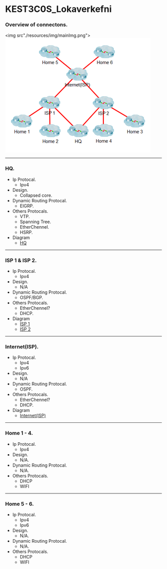 # KEST3C0S_Lokaverkefni


### Overview of connectons.
<img src"./resources/img/mainImg.png"> 
![alt text](./resources/img/mainImg.png "Logo Title Text 1")

---

### HQ.
* Ip Protocal.
    * Ipv4
* Design.
    * Collapsed core.
* Dynamic Routing Protocal.
    * EIGRP.
* Others Protocals.
    * VTP.
    * Spanning Tree.
    * EtherChennel.
    * HSRP.
* Diagram
    * [HQ]()
    
---

### ISP 1 & ISP 2.
* Ip Protocal.
    * Ipv4
* Design.
    * N/A
* Dynamic Routing Protocal.
    * OSPF/BGP.
* Others Protocals.
    * EtherChennel?
    * DHCP.
* Diagram
    * [ISP 1]()
    * [ISP 2]()

---

### Internet(ISP).
* Ip Protocal.
    * Ipv4
    * Ipv6
* Design.
    * N/A
* Dynamic Routing Protocal.
    * OSPF.
* Others Protocals.
    * EtherChennel?
    * DHCP.
* Diagram
    * [Internet(ISP)]()
    
---

### Home 1 - 4.
* Ip Protocal.
    * Ipv4
* Design.
    * N/A.
* Dynamic Routing Protocal.
    * N/A.
* Others Protocals.
    * DHCP
    * WIFI
---

### Home 5 - 6.
* Ip Protocal.
    * Ipv4
    * Ipv6
* Design.
    * N/A.
* Dynamic Routing Protocal.
    * N/A.
* Others Protocals.
    * DHCP
    * WIFI
